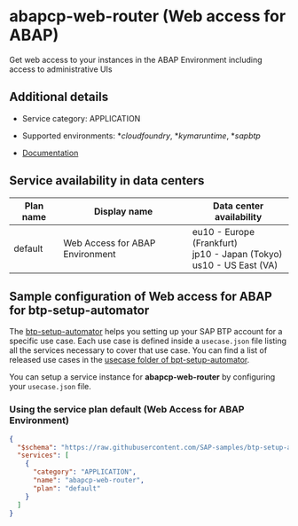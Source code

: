 # abapcp-web-router (Web access for ABAP)

Get web access to your instances in the ABAP Environment including access to administrative UIs 

## Additional details
- Service category: APPLICATION
- Supported environments: **cloudfoundry*, **kymaruntime*, **sapbtp*

- [Documentation](https://help.sap.com/viewer/65de2977205c403bbc107264b8eccf4b/Cloud/en-US/98928b0941294c74b946cdcefca9b047.html)

## Service availability in data centers

| Plan name | Display name | Data center availability  |
|------|----------------|---------------------------|
|  default  |  Web Access for ABAP Environment  | eu10 - Europe (Frankfurt)<br> jp10 - Japan (Tokyo)<br> us10 - US East (VA)  |

## Sample configuration of **Web access for ABAP** for btp-setup-automator

The [btp-setup-automator](https://github.com/SAP-samples/btp-setup-automator) helps you setting up your SAP BTP account for a specific use case. Each use case is defined inside a `usecase.json` file listing all the services necessary to cover that use case. You can find a list of released use cases in the [usecase folder of bpt-setup-automator](https://github.com/SAP-samples/btp-setup-automator/tree/main/usecases).

You can setup a service instance for **abapcp-web-router** by configuring your `usecase.json` file.

### Using the service plan **default** (Web Access for ABAP Environment)

```json
{
  "$schema": "https://raw.githubusercontent.com/SAP-samples/btp-setup-automator/main/libs/btpsa-usecase.json",
  "services": [
    {
      "category": "APPLICATION",
      "name": "abapcp-web-router",
      "plan": "default"
    }
  ]
}
```
